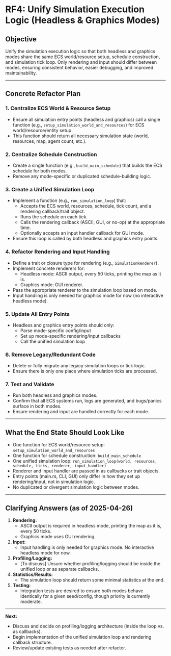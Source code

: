 # RF4: Unify Simulation Execution Logic (Headless & Graphics Modes)

## Objective
Unify the simulation execution logic so that both headless and graphics modes share the same ECS world/resource setup, schedule construction, and simulation tick loop. Only rendering and input should differ between modes, ensuring consistent behavior, easier debugging, and improved maintainability.

---

## Concrete Refactor Plan

### 1. Centralize ECS World & Resource Setup
- Ensure all simulation entry points (headless and graphics) call a single function (e.g., `setup_simulation_world_and_resources`) for ECS world/resource/entity setup.
- This function should return all necessary simulation state (world, resources, map, agent count, etc.).

### 2. Centralize Schedule Construction
- Create a single function (e.g., `build_main_schedule`) that builds the ECS schedule for both modes.
- Remove any mode-specific or duplicated schedule-building logic.

### 3. Create a Unified Simulation Loop
- Implement a function (e.g., `run_simulation_loop`) that:
  - Accepts the ECS world, resources, schedule, tick count, and a rendering callback/trait object.
  - Runs the schedule on each tick.
  - Calls the rendering callback (ASCII, GUI, or no-op) at the appropriate time.
  - Optionally accepts an input handler callback for GUI mode.
- Ensure this loop is called by both headless and graphics entry points.

### 4. Refactor Rendering and Input Handling
- Define a trait or closure type for rendering (e.g., `SimulationRenderer`).
- Implement concrete renderers for:
  - Headless mode: ASCII output, every 50 ticks, printing the map as it is.
  - Graphics mode: GUI renderer.
- Pass the appropriate renderer to the simulation loop based on mode.
- Input handling is only needed for graphics mode for now (no interactive headless mode).

### 5. Update All Entry Points
- Headless and graphics entry points should only:
  - Parse mode-specific config/input
  - Set up mode-specific rendering/input callbacks
  - Call the unified simulation loop

### 6. Remove Legacy/Redundant Code
- Delete or fully migrate any legacy simulation loops or tick logic.
- Ensure there is only one place where simulation ticks are processed.

### 7. Test and Validate
- Run both headless and graphics modes.
- Confirm that all ECS systems run, logs are generated, and bugs/panics surface in both modes.
- Ensure rendering and input are handled correctly for each mode.

---

## What the End State Should Look Like

- One function for ECS world/resource setup:  `setup_simulation_world_and_resources`
- One function for schedule construction:  `build_main_schedule`
- One unified simulation loop:  `run_simulation_loop(world, resources, schedule, ticks, renderer, input_handler)`
- Renderer and input handler are passed in as callbacks or trait objects.
- Entry points (main.rs, CLI, GUI) only differ in how they set up rendering/input, not in simulation logic.
- No duplicated or divergent simulation logic between modes.

---

## Clarifying Answers (as of 2025-04-26)

1. **Rendering:**
   - ASCII output is required in headless mode, printing the map as it is, every 50 ticks.
   - Graphics mode uses GUI rendering.
2. **Input:**
   - Input handling is only needed for graphics mode. No interactive headless mode for now.
3. **Profiling/Logging:**
   - [To discuss] Unsure whether profiling/logging should be inside the unified loop or as separate callbacks.
4. **Statistics/Results:**
   - The simulation loop should return some minimal statistics at the end.
5. **Testing:**
   - Integration tests are desired to ensure both modes behave identically for a given seed/config, though priority is currently moderate.

---

**Next:**
- Discuss and decide on profiling/logging architecture (inside the loop vs. as callbacks).
- Begin implementation of the unified simulation loop and rendering callback structure.
- Review/update existing tests as needed after refactor.
